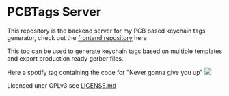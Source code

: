 # PCBTags Server

This repository is the backend server for my PCB based keychain tags generator, check out the [frontend repository](https://github.com/TheStaticTurtle/pcbtags_frontend) here

This too can be used to generate keychain tags based on multiple templates and export production ready gerber files.

Here a spotify tag containing the code for "Never gonna give you up"
![](https://data.thestaticturtle.fr/ShareX/2022/08/15/chrome_2022-08-15_00-44-41_c4702b62-846d-4436-b4f1-6fa297794a12.png)

Licensed uner GPLv3 see [LICENSE.md](https://github.com/TheStaticTurtle/pcbtags_server/blob/main/LICENSE.md)